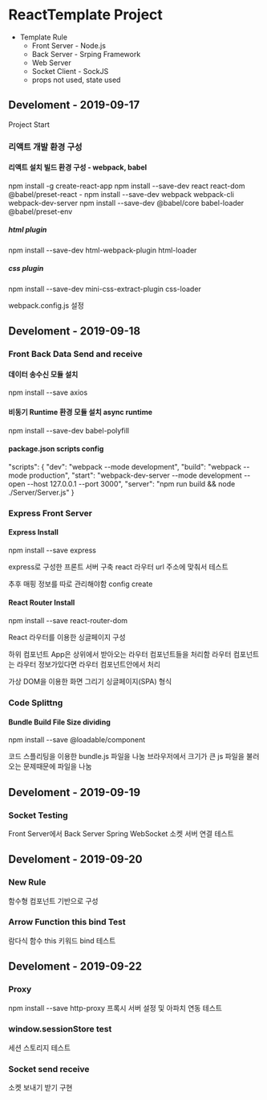 # ReactTemplate Project

* Template Rule
  * Front Server - Node.js
  * Back Server - Srping Framework
  * Web Server
  * Socket Client - SockJS
  * props not used, state used

## Develoment - 2019-09-17

Project Start

### 리액트 개발 환경 구성

#### 리액트 설치 빌드 환경 구성 - webpack, babel

npm install -g create-react-app
npm install --save-dev react react-dom @babel/preset-react -
npm install --save-dev webpack webpack-cli webpack-dev-server
npm install --save-dev @babel/core babel-loader @babel/preset-env

##### html plugin
npm install --save-dev html-webpack-plugin html-loader

##### css plugin
npm install --save-dev mini-css-extract-plugin css-loader

webpack.config.js 설정

## Develoment - 2019-09-18
### Front Back Data Send and receive

#### 데이터 송수신 모듈 설치
npm install --save axios

#### 비동기 Runtime 환경 모듈 설치 async runtime
npm install --save-dev babel-polyfill

#### package.json scripts config
"scripts": {
    "dev": "webpack --mode development",
    "build": "webpack --mode production",
    "start": "webpack-dev-server --mode development --open --host 127.0.0.1 --port 3000",
    "server": "npm run build && node ./Server/Server.js"
  }

### Express Front Server

#### Express Install
npm install --save express

express로 구성한 프론트 서버 구축
react 라우터 url 주소에 맞춰서 테스트

추후 매핑 정보를 따로 관리해야함 config create

#### React Router Install
npm install --save react-router-dom

React 라우터를 이용한 싱글페이지 구성

하위 컴포넌트 App은 상위에서 받아오는 라우터 컴포넌트들을 처리함
라우터 컴포넌트는 라우터 정보가있다면 라우터 컴포넌트안에서 처리

가상 DOM을 이용한 화면 그리기 싱글페이지(SPA) 형식

### Code Splittng
#### Bundle Build File Size dividing
npm install --save @loadable/component

코드 스플리팅을 이용한 bundle.js 파일을 나눔
브라우저에서 크기가 큰 js 파일을 불러오는 문제때문에 파일을 나눔

## Develoment - 2019-09-19
### Socket Testing
Front Server에서 Back Server Spring WebSocket 소켓 서버 연결 테스트

## Develoment - 2019-09-20
### New Rule
함수형 컴포넌트 기반으로 구성

### Arrow Function this bind Test
람다식 함수 this 키워드 bind 테스트

## Develoment - 2019-09-22
### Proxy
npm install --save http-proxy
프록시 서버 설정 및 아파치 연동 테스트

### window.sessionStore test
세션 스토리지 테스트

### Socket send receive
소켓 보내기 받기 구현